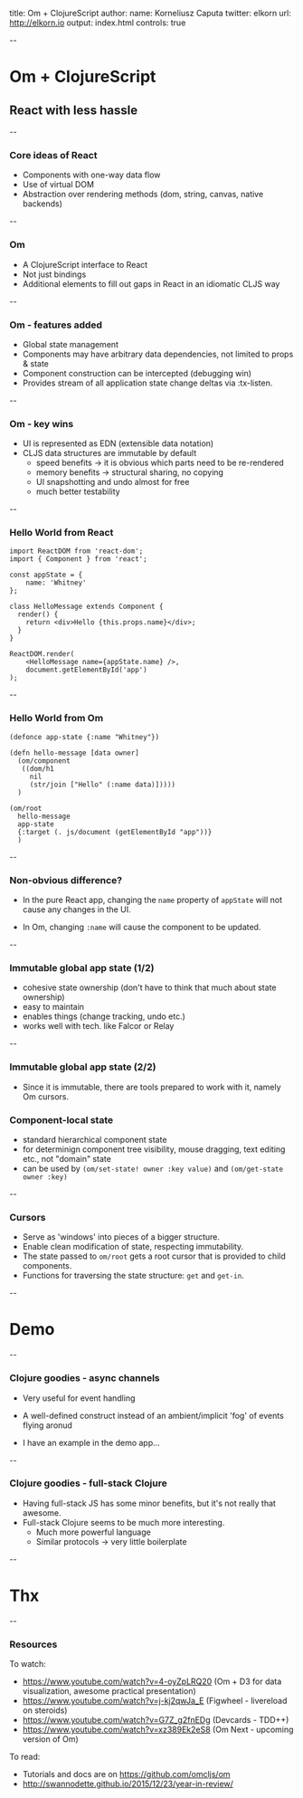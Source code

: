 title: Om + ClojureScript
author:
  name: Korneliusz Caputa
  twitter: elkorn
  url: http://elkorn.io
output: index.html
controls: true

--


# Om + ClojureScript
## React with less hassle

--

### Core ideas of React

- Components with one-way data flow
- Use of virtual DOM
- Abstraction over rendering methods (dom, string, canvas, native backends)

--

### Om

- A ClojureScript interface to React
- Not just bindings
- Additional elements to fill out gaps in React in an idiomatic CLJS way

--

### Om - features added

- Global state management
- Components may have arbitrary data dependencies, not limited to props & state
- Component construction can be intercepted (debugging win)
- Provides stream of all application state change deltas via :tx-listen.

--

### Om - key wins

- UI is represented as EDN (extensible data notation)
- CLJS data structures are immutable by default
  - speed benefits -> it is obvious which parts need to be re-rendered
  - memory benefits -> structural sharing, no copying
  - UI snapshotting and undo almost for free
  - much better testability

--

### Hello World from React

```
import ReactDOM from 'react-dom';
import { Component } from 'react';

const appState = {
    name: 'Whitney'
};

class HelloMessage extends Component {
  render() {
    return <div>Hello {this.props.name}</div>;
  }
}

ReactDOM.render(
    <HelloMessage name={appState.name} />, 
    document.getElementById('app')
);
```

--

### Hello World from Om

```
(defonce app-state {:name "Whitney"})

(defn hello-message [data owner]
  (om/component
   ((dom/h1
     nil
     (str/join ["Hello" (:name data)]))))
  )

(om/root
  hello-message
  app-state
  {:target (. js/document (getElementById "app"))}
  )
```

--

### Non-obvious difference?

- In the pure React app, changing the `name` property of `appState` will not cause any changes in the UI.

- In Om, changing `:name` will cause the component to be updated.

--

### Immutable global app state (1/2)

- cohesive state ownership (don't have to think that much about state ownership)
- easy to maintain
- enables things (change tracking, undo etc.) 
- works well with tech. like Falcor or Relay

--

### Immutable global app state (2/2)

- Since it is immutable, there are tools prepared to work with it, namely Om cursors. 

### Component-local state

- standard hierarchical component state
- for determinign component tree visibility, mouse dragging, text editing etc., not "domain" state
- can be used by `(om/set-state! owner :key value)` and `(om/get-state owner :key)`

--

### Cursors

- Serve as 'windows' into pieces of a bigger structure.
- Enable clean modification of state, respecting immutability.
- The state passed to `om/root` gets a root cursor that is provided to child components.
- Functions for traversing the state structure: `get` and `get-in`.

--

# Demo

--

### Clojure goodies - async channels

- Very useful for event handling
- A well-defined construct instead of an ambient/implicit 'fog' of events flying aronud

- I have an example in the demo app...

--

### Clojure goodies - full-stack Clojure

- Having full-stack JS has some minor benefits, but it's not really that awesome.
- Full-stack Clojure seems to be much more interesting.
  - Much more powerful language
  - Similar protocols -> very little boilerplate

--

# Thx
--

### Resources

To watch:

- https://www.youtube.com/watch?v=4-oyZpLRQ20 (Om + D3 for data visualization, awesome practical presentation)
- https://www.youtube.com/watch?v=j-kj2qwJa_E (Figwheel - livereload on steroids)
- https://www.youtube.com/watch?v=G7Z_g2fnEDg (Devcards - TDD++)
- https://www.youtube.com/watch?v=xz389Ek2eS8 (Om Next - upcoming version of Om)

To read:

- Tutorials and docs are on https://github.com/omcljs/om
- http://swannodette.github.io/2015/12/23/year-in-review/
